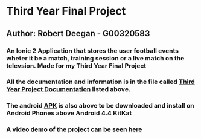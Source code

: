 # Third Year Final Project

## Author: Robert Deegan - G00320583

### An Ionic 2 Application that stores the user football events wheter it be a match, training session or a live match on the televsion. Made for my Third Year Final Project

### All the documentation and information is in the file called [Third Year Project Documentation](https://github.com/RobbieDeegan/Third-Year-Final-Project/blob/master/Third%20Year%20Project%20Documentation.docx) listed above.

### The android [APK](https://github.com/RobbieDeegan/Third-Year-Final-Project/blob/master/android-debug.apk) is also above to be downloaded and install on Android Phones above Android 4.4 KitKat

### A video demo of the project can be seen [here](https://www.dropbox.com/home?preview=VID_20170424_011524.mp4)